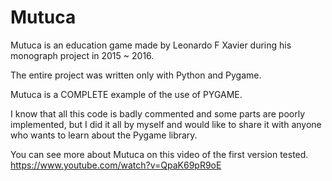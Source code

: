 # Mutuca

Mutuca is an education game made by Leonardo F Xavier during his monograph project in 2015 ~ 2016.

The entire project was written only with Python and Pygame.

Mutuca is a COMPLETE example of the use of PYGAME.

I know that all this code is badly commented and some parts are poorly implemented, but I did it all by myself and would like to share it with anyone who wants to learn about the Pygame library.

You can see more about Mutuca on this video of the first version tested.
https://www.youtube.com/watch?v=QpaK69pR9oE


